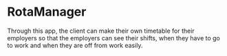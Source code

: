 # RotaManager
Through this app, the client can make their own timetable for their employers so that the employers can see their shifts, 
when they have to go to work and when they are off from work easily.
